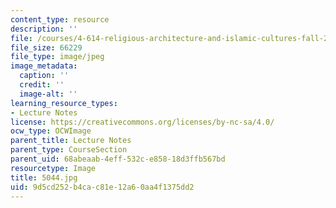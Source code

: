 ```yaml
---
content_type: resource
description: ''
file: /courses/4-614-religious-architecture-and-islamic-cultures-fall-2002/9d5cd252b4cac81e12a60aa4f1375dd2_5044.jpg
file_size: 66229
file_type: image/jpeg
image_metadata:
  caption: ''
  credit: ''
  image-alt: ''
learning_resource_types:
- Lecture Notes
license: https://creativecommons.org/licenses/by-nc-sa/4.0/
ocw_type: OCWImage
parent_title: Lecture Notes
parent_type: CourseSection
parent_uid: 68abeaab-4eff-532c-e858-18d3ffb567bd
resourcetype: Image
title: 5044.jpg
uid: 9d5cd252-b4ca-c81e-12a6-0aa4f1375dd2
---
```

